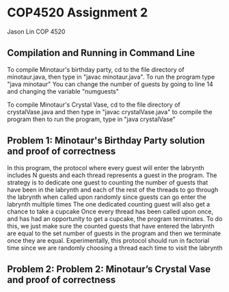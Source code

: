 # COP4520 Assignment 2
Jason Lin COP 4520
## Compilation and Running in Command Line
To compile Minotaur's birthday party, cd to the file directory of minotaur.java, then type in "javac minotaur.java". To run the program type "java minotaur"
You can change the number of guests by going to line 14 and changing the variable "numguests"

To compile Minotaur's Crystal Vase, cd to the file directory of crystalVase.java and then type in "javac crystalVase.java" to compile the program then to run the program, type in "java crystalVase"

## Problem 1: Minotaur's Birthday Party solution and proof of correctness
In this program, the protocol where every guest will enter the labrynth includes N guests and each thread represents a guest in the program.
The strategy is to dedicate one guest to counting the number of guests that have been in the labrynth and each of the rest of the threads to go through the labrynth when called upon randomly since guests can go enter the labrynth multiple times
The one dedicated counting guest will also get a chance to take a cupcake
Once every thread has been called upon once, and has had an opportunity to get a cupcake, the program terminates. To do this, we just make sure the counted guests that have entered the labrynth are equal to the set number of guests in the program and then we terminate once they are equal.
Experimentally, this protocol should run in factorial time since we are randomly choosing a thread each time to visit the labrynth

## Problem 2: Problem 2: Minotaur’s Crystal Vase and proof of correctness
